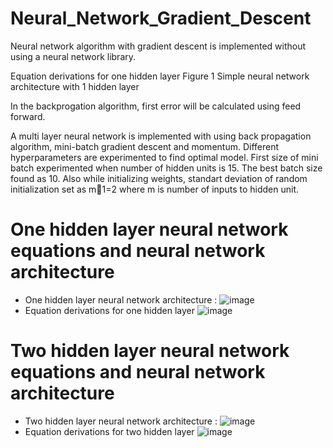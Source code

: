 # Neural_Network_Gradient_Descent
Neural network algorithm with gradient descent is implemented without using a neural network library.


Equation derivations for one hidden layer
Figure 1 Simple neural network architecture with 1 hidden layer

In the backprogation algorithm, first error will be calculated using feed forward.

A multi layer neural network is implemented with using back propagation
algorithm, mini-batch gradient descent and momentum. Different hyperparameters
are experimented to find optimal model. First size of mini batch experimented
when number of hidden units is 15. The best batch size found as 10.
Also while initializing weights, standart deviation of random initialization set
as m􀀀1=2 where m is number of inputs to hidden unit. 

# One hidden layer neural network equations and neural network architecture
 - One hidden layer neural network architecture :
![image](https://user-images.githubusercontent.com/17252665/90631471-7b666280-e22b-11ea-88c9-1e2a16e47e7d.png)
- Equation derivations for one hidden layer
![image](https://user-images.githubusercontent.com/17252665/90631487-828d7080-e22b-11ea-8ce0-a37940cb091e.png)


# Two hidden layer neural network equations and neural network architecture

- Two hidden layer neural network architecture :
![image](https://user-images.githubusercontent.com/17252665/90631493-85886100-e22b-11ea-8ee1-48c5d9d8bd09.png)
- Equation derivations for two hidden layer
![image](https://user-images.githubusercontent.com/17252665/90631499-88835180-e22b-11ea-8764-e12c1f7f639f.png)
